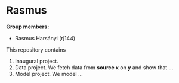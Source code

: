 # Rasmus

**Group members:**
- Rasmus Harsányi (rj144)

This repository contains  
1. Inaugural project. 
2. Data project. We fetch data from **source x** on **y** and show that ...
3. Model project. We model ...
